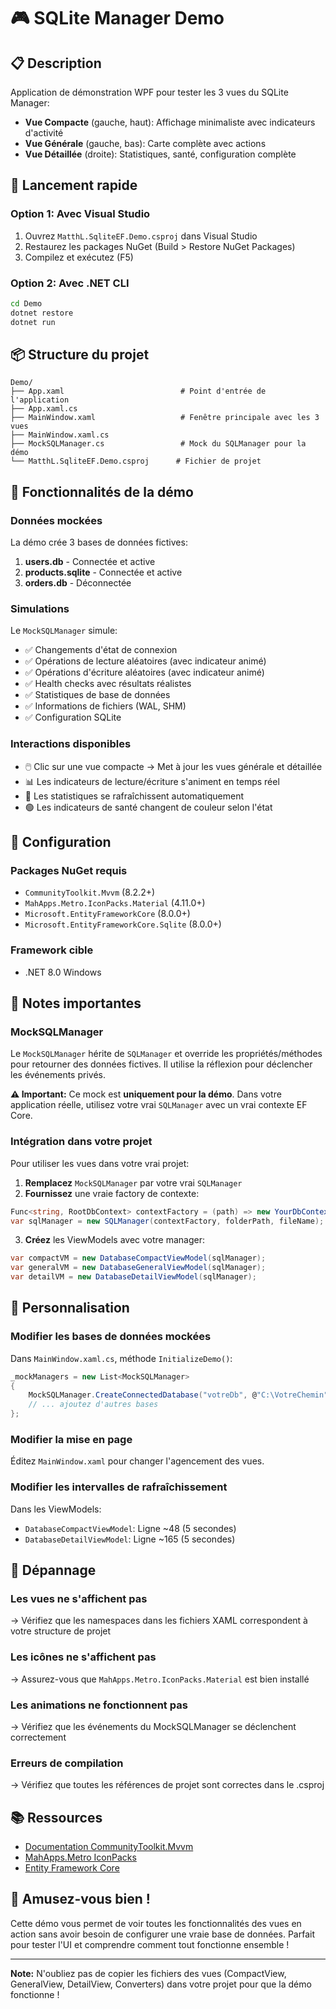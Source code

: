 # 🎮 SQLite Manager Demo

## 📋 Description

Application de démonstration WPF pour tester les 3 vues du SQLite Manager:
- **Vue Compacte** (gauche, haut): Affichage minimaliste avec indicateurs d'activité
- **Vue Générale** (gauche, bas): Carte complète avec actions
- **Vue Détaillée** (droite): Statistiques, santé, configuration complète

## 🚀 Lancement rapide

### Option 1: Avec Visual Studio
1. Ouvrez `MatthL.SqliteEF.Demo.csproj` dans Visual Studio
2. Restaurez les packages NuGet (Build > Restore NuGet Packages)
3. Compilez et exécutez (F5)

### Option 2: Avec .NET CLI
```bash
cd Demo
dotnet restore
dotnet run
```

## 📦 Structure du projet

```
Demo/
├── App.xaml                          # Point d'entrée de l'application
├── App.xaml.cs
├── MainWindow.xaml                   # Fenêtre principale avec les 3 vues
├── MainWindow.xaml.cs
├── MockSQLManager.cs                 # Mock du SQLManager pour la démo
└── MatthL.SqliteEF.Demo.csproj      # Fichier de projet
```

## 🎯 Fonctionnalités de la démo

### Données mockées
La démo crée 3 bases de données fictives:
1. **users.db** - Connectée et active
2. **products.sqlite** - Connectée et active
3. **orders.db** - Déconnectée

### Simulations
Le `MockSQLManager` simule:
- ✅ Changements d'état de connexion
- ✅ Opérations de lecture aléatoires (avec indicateur animé)
- ✅ Opérations d'écriture aléatoires (avec indicateur animé)
- ✅ Health checks avec résultats réalistes
- ✅ Statistiques de base de données
- ✅ Informations de fichiers (WAL, SHM)
- ✅ Configuration SQLite

### Interactions disponibles
- 🖱️ Clic sur une vue compacte → Met à jour les vues générale et détaillée
- 📊 Les indicateurs de lecture/écriture s'animent en temps réel
- 🔄 Les statistiques se rafraîchissent automatiquement
- 🟢 Les indicateurs de santé changent de couleur selon l'état

## 🔧 Configuration

### Packages NuGet requis
- `CommunityToolkit.Mvvm` (8.2.2+)
- `MahApps.Metro.IconPacks.Material` (4.11.0+)
- `Microsoft.EntityFrameworkCore` (8.0.0+)
- `Microsoft.EntityFrameworkCore.Sqlite` (8.0.0+)

### Framework cible
- .NET 8.0 Windows

## 📝 Notes importantes

### MockSQLManager
Le `MockSQLManager` hérite de `SQLManager` et override les propriétés/méthodes pour retourner des données fictives. Il utilise la réflexion pour déclencher les événements privés.

**⚠️ Important:** Ce mock est **uniquement pour la démo**. Dans votre application réelle, utilisez votre vrai `SQLManager` avec un vrai contexte EF Core.

### Intégration dans votre projet

Pour utiliser les vues dans votre vrai projet:

1. **Remplacez** `MockSQLManager` par votre vrai `SQLManager`
2. **Fournissez** une vraie factory de contexte:
```csharp
Func<string, RootDbContext> contextFactory = (path) => new YourDbContext(path);
var sqlManager = new SQLManager(contextFactory, folderPath, fileName);
```

3. **Créez** les ViewModels avec votre manager:
```csharp
var compactVM = new DatabaseCompactViewModel(sqlManager);
var generalVM = new DatabaseGeneralViewModel(sqlManager);
var detailVM = new DatabaseDetailViewModel(sqlManager);
```

## 🎨 Personnalisation

### Modifier les bases de données mockées
Dans `MainWindow.xaml.cs`, méthode `InitializeDemo()`:
```csharp
_mockManagers = new List<MockSQLManager>
{
    MockSQLManager.CreateConnectedDatabase("votreDb", @"C:\VotreChemin", ".db"),
    // ... ajoutez d'autres bases
};
```

### Modifier la mise en page
Éditez `MainWindow.xaml` pour changer l'agencement des vues.

### Modifier les intervalles de rafraîchissement
Dans les ViewModels:
- `DatabaseCompactViewModel`: Ligne ~48 (5 secondes)
- `DatabaseDetailViewModel`: Ligne ~165 (5 secondes)

## 🐛 Dépannage

### Les vues ne s'affichent pas
→ Vérifiez que les namespaces dans les fichiers XAML correspondent à votre structure de projet

### Les icônes ne s'affichent pas
→ Assurez-vous que `MahApps.Metro.IconPacks.Material` est bien installé

### Les animations ne fonctionnent pas
→ Vérifiez que les événements du MockSQLManager se déclenchent correctement

### Erreurs de compilation
→ Vérifiez que toutes les références de projet sont correctes dans le .csproj

## 📚 Ressources

- [Documentation CommunityToolkit.Mvvm](https://learn.microsoft.com/en-us/dotnet/communitytoolkit/mvvm/)
- [MahApps.Metro IconPacks](https://github.com/MahApps/MahApps.Metro.IconPacks)
- [Entity Framework Core](https://learn.microsoft.com/en-us/ef/core/)

## 🎉 Amusez-vous bien !

Cette démo vous permet de voir toutes les fonctionnalités des vues en action sans avoir besoin de configurer une vraie base de données. Parfait pour tester l'UI et comprendre comment tout fonctionne ensemble !

---

**Note:** N'oubliez pas de copier les fichiers des vues (CompactView, GeneralView, DetailView, Converters) dans votre projet pour que la démo fonctionne !
